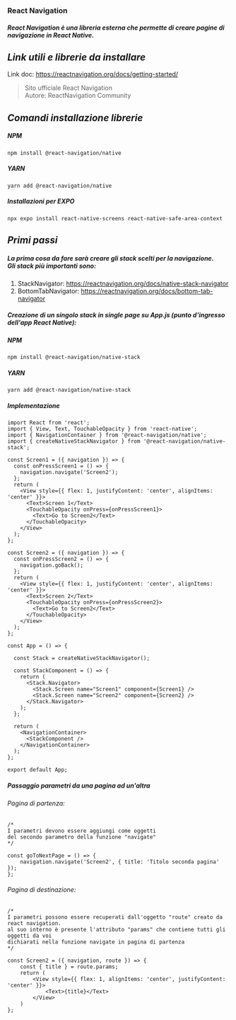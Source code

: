 ### React Navigation

##### React Navigation è una libreria esterna che permette di creare pagine di navigazione in React Native.

## *Link utili e librerie da installare*<br/>
Link doc: https://reactnavigation.org/docs/getting-started/
> Sito ufficiale React Navigation<br/>
> Autore: ReactNavigation Community
## *Comandi installazione librerie*<br/>
##### NPM
```
npm install @react-navigation/native
```
##### YARN
```
yarn add @react-navigation/native
```
##### Installazioni per EXPO
```
npx expo install react-native-screens react-native-safe-area-context
```

## *Primi passi*<br/>
##### La prima cosa da fare sarà creare gli stack scelti per la navigazione.<br />Gli stack più importanti sono:
1. StackNavigator: https://reactnavigation.org/docs/native-stack-navigator
1. BottomTabNavigator: https://reactnavigation.org/docs/bottom-tab-navigator

##### Creazione di un singolo stack in single page su App.js (punto d'ingresso dell'app React Native):
##### NPM
```
npm install @react-navigation/native-stack
```
##### YARN
```
yarn add @react-navigation/native-stack
```
##### Implementazione
```
import React from 'react';
import { View, Text, TouchableOpacity } from 'react-native';
import { NavigationContainer } from '@react-navigation/native';
import { createNativeStackNavigator } from '@react-navigation/native-stack';

const Screen1 = ({ navigation }) => {
  const onPressScreen1 = () => {
    navigation.navigate('Screen2');
  };
  return (
    <View style={{ flex: 1, justifyContent: 'center', alignItems: 'center' }}>
      <Text>Screen 1</Text>
      <TouchableOpacity onPress={onPressScreen1}>
        <Text>Go to Screen2</Text>
      </TouchableOpacity>
    </View>
  );
};

const Screen2 = ({ navigation }) => {
  const onPressScreen2 = () => {
    navigation.goBack();
  };
  return (
    <View style={{ flex: 1, justifyContent: 'center', alignItems: 'center' }}>
      <Text>Screen 2</Text>
      <TouchableOpacity onPress={onPressScreen2}>
        <Text>Go to Screen2</Text>
      </TouchableOpacity>
    </View>
  );
};

const App = () => {

  const Stack = createNativeStackNavigator();

  const StackComponent = () => {
    return (
      <Stack.Navigator>
        <Stack.Screen name="Screen1" component={Screen1} />
        <Stack.Screen name="Screen2" component={Screen2} />
      </Stack.Navigator>
    );
  };

  return (
    <NavigationContainer>
      <StackComponent />
    </NavigationContainer>
  );
};

export default App;
```
##### Passaggio parametri da una pagina ad un'altra<br/>
###### Pagina di partenza:
```
/*
I parametri devono essere aggiungi come oggetti
del secondo parametro della funzione "navigate"
*/

const goToNextPage = () => {
    navigation.navigate('Screen2', { title: 'Titolo seconda pagina' });
};
```
###### Pagina di destinazione:
```
/*
I parametri possono essere recuperati dall'oggetto "route" creato da react navigation.
al suo interno è presente l'attributo "params" che contiene tutti gli oggetti da voi
dichiarati nella funzione navigate in pagina di partenza
*/

const Screen2 = ({ navigation, route }) => {
    const { title } = route.params;
    return (
        <View style={{ flex: 1, alignItems: 'center', justifyContent: 'center' }}>
            <Text>{title}</Text>
        </View>
    )
};
```
